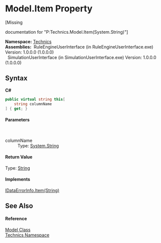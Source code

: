 # Model.Item Property 
 

\[Missing <summary> documentation for "P:Technics.Model.Item(System.String)"\]

**Namespace:**&nbsp;<a href="f9f22137-e96e-7e9b-007b-203cf730387b">Technics</a><br />**Assemblies:**&nbsp;&nbsp;RuleEngineUserInterface (in RuleEngineUserInterface.exe) Version: 1.0.0.0 (1.0.0.0)<br />&nbsp;&nbsp;SimulationUserInterface (in SimulationUserInterface.exe) Version: 1.0.0.0 (1.0.0.0)<br />

## Syntax

**C#**<br />
``` C#
public virtual string this[
	string columnName
] { get; }
```


#### Parameters
&nbsp;<dl><dt>columnName</dt><dd>Type: <a href="http://msdn2.microsoft.com/en-us/library/s1wwdcbf" target="_blank">System.String</a><br /></dd></dl>

#### Return Value
Type: <a href="http://msdn2.microsoft.com/en-us/library/s1wwdcbf" target="_blank">String</a><br />

#### Implements
<a href="http://msdn2.microsoft.com/en-us/library/9sk37820" target="_blank">IDataErrorInfo.Item(String)</a><br />

## See Also


#### Reference
<a href="d1bc9265-c35d-6d47-b537-7d1e1034dd46">Model Class</a><br /><a href="f9f22137-e96e-7e9b-007b-203cf730387b">Technics Namespace</a><br />